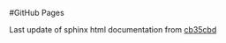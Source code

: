 #GitHub Pages

Last update of sphinx html documentation from [cb35cbd](https://github.com/MarkusPic/intensity_duration_frequency_analysis/tree/cb35cbd57b305d1abea5ef2b21cf5a8bb0b9011d)
